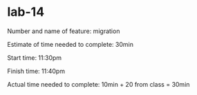 # lab-14
Number and name of feature: migration

Estimate of time needed to complete: 30min

Start time: 11:30pm

Finish time: 11:40pm

Actual time needed to complete: 10min + 20 from class = 30min